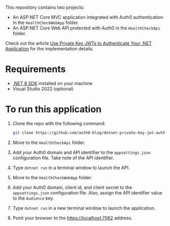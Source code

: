 This repository contains two projects:

- An ASP.NET Core MVC application integrated with Auth0 authentication in the `HealthCheckWebApp` folder.
- An ASP.NET Core Web API protected with Auth0 in the `HealthCheckApi` folder.

Check out the article [Use Private Key JWTs to Authenticate Your .NET Application](https://auth0.com/blog/use-private-key-jwt-to-authenticate-dotnet-app/) for the implementation details.

# Requirements

- [.NET 8 SDK](https://dotnet.microsoft.com/download/dotnet/8.0) installed on your machine
- Visual Studio 2022 (optional)

# To run this application

1. Clone the repo with the following command:

   ```bash
   git clone https://github.com/auth0-blog/dotnet-private-key-jwt-authetication.git
   ```

2. Move to the `HealthCheckApi` folder.

3. Add your Auth0 domain and API identifier to the `appsettings.json` configuration file. Take note of the API identifier.

4. Type `dotnet run` in a terminal window to launch the API.

5. Move to the `HealthCheckWebApp` folder.

6. Add your Auth0 domain, client id, and client secret to the `appsettings.json` configuration file. Also, assign the API identifier value to the `Audience` key.
7. Type `dotnet run` in a new terminal window to launch the application.
8. Point your browser to the [https://localhost:7062](https://localhost:7062) address.